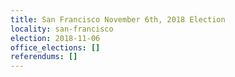 ```yaml
---
title: San Francisco November 6th, 2018 Election
locality: san-francisco
election: 2018-11-06
office_elections: []
referendums: []
---
```

